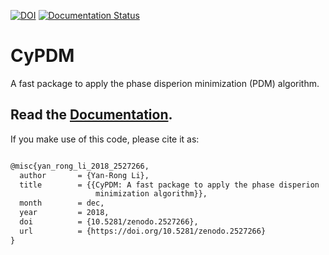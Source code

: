 [![DOI](https://zenodo.org/badge/DOI/10.5281/zenodo.2527266.svg)](https://doi.org/10.5281/zenodo.2527266)
[![Documentation Status](https://readthedocs.org/projects/cypdm/badge/?version=latest)](https://cypdm.readthedocs.io/en/latest/?badge=latest)

# CyPDM

A fast package to apply the phase disperion minimization (PDM) algorithm.

## Read the [Documentation](https://cypdm.readthedocs.io).

If you make use of this code, please cite it as:
```tex

@misc{yan_rong_li_2018_2527266,
  author       = {Yan-Rong Li},
  title        = {{CyPDM: A fast package to apply the phase disperion 
                   minimization algorithm}},
  month        = dec,
  year         = 2018,
  doi          = {10.5281/zenodo.2527266},
  url          = {https://doi.org/10.5281/zenodo.2527266}
}
```